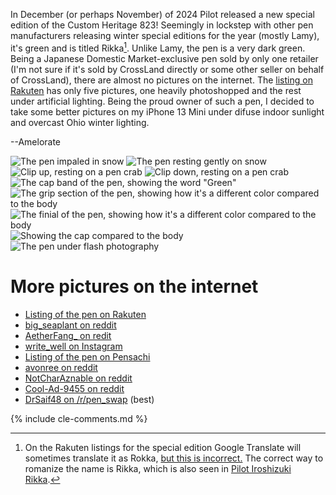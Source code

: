 In December (or perhaps November) of 2024 Pilot released a new special edition of the Custom Heritage 823!
Seemingly in lockstep with other pen manufacturers releasing winter special editions for the year (mostly Lamy), it's green and is titled Rikka[^1].
Unlike Lamy, the pen is a very dark green.
Being a Japanese Domestic Market-exclusive pen sold by only one retailer (I'm not sure if it's sold by CrossLand directly or some other seller on behalf of CrossLand), there are almost no pictures on the internet.
The [listing on Rakuten](https://item.rakuten.co.jp/bungunoarukurashi/4902505999598/) has only five pictures, one heavily photoshopped and the rest under artificial lighting.
Being the proud owner of such a pen, I decided to take some better pictures on my iPhone 13 Mini under difuse indoor sunlight and overcast Ohio winter lighting.

--Amelorate

![The pen impaled in snow](/assets/pens/CH823Green/1.jpg)
![The pen resting gently on snow](/assets/pens/CH823Green/2.jpg)
![Clip up, resting on a pen crab](/assets/pens/CH823Green/3.jpg)
![Clip down, resting on a pen crab](/assets/pens/CH823Green/4.jpg)
![The cap band of the pen, showing the word "Green"](/assets/pens/CH823Green/5.jpg)
![The grip section of the pen, showing how it's a different color compared to the body](/assets/pens/CH823Green/6.jpg)
![The finial of the pen, showing how it's a different color compared to the body](/assets/pens/CH823Green/7.jpg)
![Showing the cap compared to the body](/assets/pens/CH823Green/8.jpg)
![The pen under flash photography](/assets/pens/CH823Green/9.jpg)

# More pictures on the internet

* [Listing of the pen on Rakuten](https://item.rakuten.co.jp/bungunoarukurashi/4902505999598/)
* [big_seaplant on reddit](https://www.reddit.com/r/fountainpens/comments/1hnkaoo/npd_pilot_custom_823_green/)
* [AetherFang_ on redit](https://www.reddit.com/r/fountainpens/comments/1iddwe0/pilot_custom_823_rikka_green/)
* [write_well on Instagram](https://www.instagram.com/write_well/p/DEIhOG5Pu0c/?img_index=1)
* [Listing of the pen on Pensachi](https://www.pensachi.com/products/pilot-custom-823-fountain-pen-green-demonstrator)
* [avonree on reddit](https://www.reddit.com/r/fountainpens/comments/1iuu2s3/new_pen_day_pilot_custom_823_rikka_green/)
* [NotCharAznable on reddit](https://www.reddit.com/r/fountainpens/comments/1jjx67n/after_a_month_in_shipping_limbo_my_new_green/)
* [Cool-Ad-9455 on reddit](https://www.reddit.com/r/fountainpens/comments/1jmnzli/pilot_custom_823_le_rikka/)
* [DrSaif48 on /r/pen_swap](https://www.reddit.com/r/Pen_Swap/comments/1k56ige/wts_pilot_custom_823_green_rikka_special_edition/) (best)

[^1]: On the Rakuten listings for the special edition Google Translate will sometimes translate it as Rokka, [but this is incorrect.](https://www.reddit.com/r/fountainpens/comments/1hnkaoo/npd_pilot_custom_823_green/m42xzvj/) The correct way to romanize the name is Rikka, which is also seen in [Pilot Iroshizuki Rikka](https://www.gentlemanstationer.com/blog/2024/12/17/new-arrivals-new-iroshizuku-inks). 

{% include cle-comments.md %}

